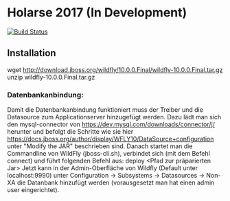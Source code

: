 # Holarse 2017 (In Development)

[![Build Status](https://travis-ci.org/Holarse-Linuxgaming/website.svg?branch=master)](https://travis-ci.org/Holarse-Linuxgaming/website)

## Installation

wget
http://download.jboss.org/wildfly/10.0.0.Final/wildfly-10.0.0.Final.tar.gz
unzip wildfly-10.0.0.Final.tar.gz

### Datenbankanbindung:

Damit die Datenbankanbindung funktioniert muss der Treiber und die Datasource zum Applicationserver hinzugefügt werden.
Dazu lädt man sich den mysql-connector von https://dev.mysql.com/downloads/connector/j/ herunter und befolgt die Schritte
wie sie hier https://docs.jboss.org/author/display/WFLY10/DataSource+configuration unter "Modify the JAR" beschrieben sind.
Danach startet man die Commandline von WildFly (jboss-cli.sh), verbindet sich (mit dem Befehl connect) und führt folgenden
Befehl aus: deploy <Pfad zur präparierten Jar>
Jetzt kann in der Admin-Oberfläche von Wildfly (Default unter localhost:9990) unter Configuration -> Subsystems -> Datasources ->
Non-XA die Datanbank hinzufügt werden (vorausgesetzt man hat einen admin user eingerichtet).
